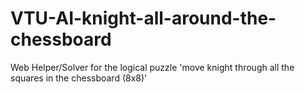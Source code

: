 # VTU-AI-knight-all-around-the-chessboard
Web Helper/Solver for the logical puzzle 'move knight through all the squares in the chessboard (8x8)'
